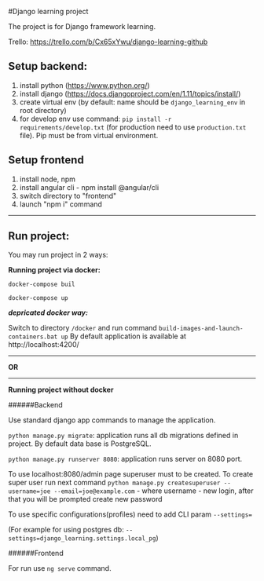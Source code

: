 #Django learning project

The project is for Django framework learning.

Trello: https://trello.com/b/Cx65xYwu/django-learning-github

## Setup backend:
1. install python (https://www.python.org/)
2. install django (https://docs.djangoproject.com/en/1.11/topics/install/)
3. create virtual env (by default: name should be ``django_learning_env`` in root directory)
4. for develop env use command: ``pip install -r requirements/develop.txt`` (for production need to use ``production.txt`` file). Pip must be from virtual environment.

## Setup frontend 
1. install node, npm
2. install angular cli - npm install @angular/cli
3. switch directory to "frontend"
4. launch "npm i" command
---

## Run project:

You may run project in 2 ways:

**Running project via docker:**

```docker-compose buil```

```docker-compose up```

***depricated docker way:***

Switch to directory ``/docker`` and run command ``build-images-and-launch-containers.bat up``
By default application is available at http://localhost:4200/

----
**OR**

----

**Running project without docker**

######Backend

Use standard django app commands to manage the application.

``python manage.py migrate``: application runs all db migrations defined in project. By default data base is PostgreSQL.

``python manage.py runserver 8080``: application runs server on 8080 port.

To use localhost:8080/admin page superuser must to be created. 
To create super user run next command ``python manage.py createsuperuser --username=joe --email=joe@example.com`` - where username - new login, after that you will be prompted create new password

To use specific configurations(profiles) need to add CLI param ``--settings=``
 
(For example for using postgres db: ``--settings=django_learning.settings.local_pg``)

######Frontend

For run use ``ng serve`` command.
